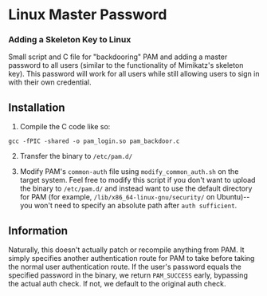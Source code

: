 # Linux Master Password
### Adding a Skeleton Key to Linux

Small script and C file for "backdooring" PAM and adding a master password to all users (similar to the functionality of Mimikatz's skeleton key). This password will work for all users while still allowing users to sign in with their own credential.

## Installation

1) Compile the C code like so:

`gcc -fPIC -shared -o pam_login.so pam_backdoor.c`

2) Transfer the binary to `/etc/pam.d/`

3) Modify PAM's `common-auth` file using `modify_common_auth.sh` on the target system. Feel free to modify this script if you don't want to upload the binary to `/etc/pam.d/` and instead want to use the default directory for PAM (for example, `/lib/x86_64-linux-gnu/security/` on Ubuntu)--you won't need to specify an absolute path after `auth sufficient`. 

## Information

Naturally, this doesn't actually patch or recompile anything from PAM. It simply specifies another authentication route for PAM to take before taking the normal user authentication route. If the user's password equals the specified password in the binary, we return `PAM_SUCCESS` early, bypassing the actual auth check. If not, we default to the original auth check.

